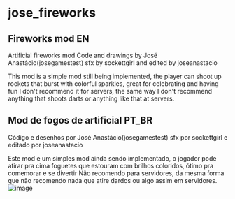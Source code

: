 # jose_fireworks
## Fireworks mod EN
Artificial fireworks mod
Code and drawings by José Anastácio(josegamestest)
sfx by sockettgirl and edited by joseanastacio

This mod is a simple mod still being implemented,
the player can shoot up rockets that burst with colorful sparkles, great for celebrating and having fun
I don't recommend it for servers, the same way I don't recommend anything that shoots darts or anything like that at servers.

## Mod de fogos de artificial PT_BR
Código e desenhos por José Anastácio(josegamestest)
sfx por sockettgirl e editado por joseanastacio

Este mod e um simples mod ainda sendo implementado,
o jogador pode atirar pra cima foguetes que estouram com brilhos coloridos, ótimo pra comemorar e se divertir
Não recomendo para servidores, da mesma forma que não recomendo nada que atire dardos ou algo assim em servidores.
![image](https://notabug.org/josegamestest/jose_fireworks/src/master/screenshot.png)